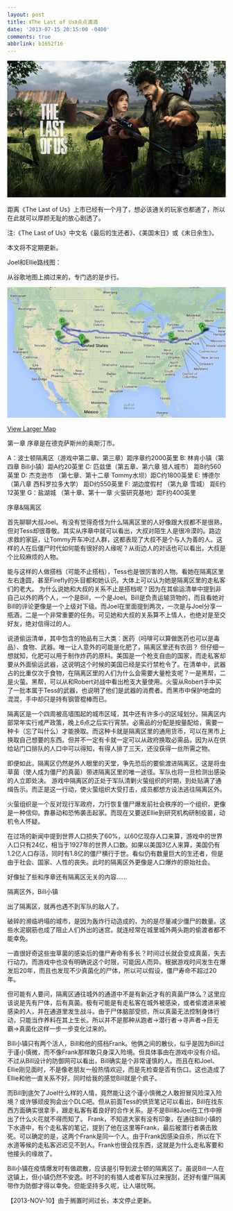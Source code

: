 ```yaml
---
layout: post
title: 《The Last of Us》点点滴滴
date: '2013-07-15 20:15:00 -0400'
comments: true
abbrlink: b1652f16
---
```

![](/img/TLOU.jpeg)

距离《The Last of Us》上市已经有一个月了，想必该通关的玩家也都通了，所以在此就可以厚颜无耻的放心剧透了。

注:《The Last of Us》中文名《最后的生还者》、《美国末日》或《末日余生》。

本文将不定期更新。

Joel和Ellie路线图：

从谷歌地图上摘过来的，专门选的是步行。

![](/img/TLOU_WalkingMap.jpeg)

[View Larger Map](https://maps.google.ca/maps?f=d&source=embed&saddr=Boston,+MA,+USA&daddr=Lincoln,+MA,+United+States+to:Pittsburgh,+PA,+United+States+to:Jackson,+WY,+United+States+to:Gunnison,+CO,+United+States+to:Gunnison+Lakeside+Resort,+U.S.+50,+Gunnison,+Colorado,+United+States+to:Salt+Lake+City,+UT,+United+States&geocode=FZ9WhgIdw7bD-ykbMT0NLWXjiTGg6GIBJL98eA;FUhehwId9fy_-ynBMjgMDJvjiTHmUKh4X4iZ7A;FTETaQIdElw7-ykDhQZIb_E0iDE0G6JaoRX5jQ;FXlzlwIdROZl-SlLf8_8WBpTUzFcgzqxywEcPQ;FaEpTAId93Kg-SmfW4P1w5I_hzHskqdFEJ12zA;FRNCSwIdQsCd-SEUsO9FHfgwRykLJia7Cpo_hzEUsO9FHfgwRw;Fcv1bQIdma1U-SntMdGIlD1ShzHKMU1IoLdTWw&aq=0&oq=Lakeside+resort,+Colorado,+United+States&sll=38.505191,-107.19223&sspn=0.440615,0.545883&hl=en&dirflg=w&mra=ls&ie=UTF8&ll=41.112233,-91.475455&spn=5.4561,40.831206&t=m)


第一章 序章是在德克萨斯州的奥斯汀市。

A：波士顿隔离区（游戏中第二章、第三章）距序章约2000英里
B: 林肯小镇（第四章 Bill小镇）距A约20英里
C: 匹兹堡（第五章、第六章 猎人城市） 距B约560英里
D: 杰克逊市 （第七章、第十二章 Tommy水坝）距C约1800英里
E: 博德尔 （第八章 西科罗拉多大学） 距D约550英里
F: 湖边度假村 （第九章 雪城） 距E约12英里
G：盐湖城 （第十章、第十一章 火萤研究基地）距F约400英里


序章&隔离区

首先聊聊大叔Joel。有没有觉得奇怪为什么隔离区里的人好像跟大叔都不是很熟，但对Tess却很尊敬。其实从序章中就可以看出，大叔对陌生人是很冷漠的。路边求救的家庭，让Tommy开车冲过人群，这都表现了大叔不是个与人为善的人。这样的人在后僵尸时代如何能有很好的人缘呢？从街边人的对话也可以看出，大叔是个比较麻烦的人物。

能与这样的人做搭档（可能不止搭档），Tess也是很厉害的人物。看她在隔离区里左右逢圆，甚至Firefly的头目都和她认识。大体上可以认为她是隔离区里的走私客们的老大。
为什么说她和大叔的关系不止是搭档呢？因为在其偷运清单中提到非自己以外的两个人，一个是Bill，一个是Joel。Bill是负责运输货物的，而且看她对Bill的评论更像是一个上级对下级。而Joel在里面提到两次，一次是与Joel分享一瓶酒，二是一个非常重要的任务。可见她和大叔的关系算不上情人，也绝对是至交好友，绝对信得过的人。

说道偷运清单，其中包含的物品有三大类：医药（吗啡可以算做医药也可以是毒品）、食物、武器。唯一让人意外的可能是化肥了，隔离区里还有农田？ 但仔细一想就知，化肥可以用于制作炸药的原料。美国是一个枪支自由的国家，而走私客却要从外面偷运武器，这说明这个时候的美国已经是实行禁枪令了。在清单中，武器占的比重仅次于食物，在隔离区里的人们为什么会需要大量枪支呢？一是黑帮，二是火萤。黑帮，可以从和Robert对战中看出枪支大量使用。火萤从Robert手中买了一批本属于Tess的武器，也说明了他们是武器的消费者。而黑市中保护地盘的混混，手中却只是持有钢管棍棒而已。

隔离区是一个四周被高墙围起的城市区域，其中还有许多小的区域划分。隔离区内部常年实行戒严政策，晚上6点之后实行宵禁。必需品的分配是按量配给，需要一种卡（忘了叫什么）才能换取。而这种卡就是隔离区里的通用货币，可以在黑市上换取自己想要的东西。但并不一定有卡就一定可以从政府换取必需品，因为从在供给站门口排队的人口中可以得知，有得人排了三天，还没获得一丝所需之物。

即便如此，隔离区仍然是外人眼里的天堂，争先恐后的要偷渡进隔离区。这是将虫草菌（使人成为僵尸的真菌）带进隔离区里的唯一途径。军队也将一旦检测出感染的人立即处决。
游戏中隔离区的正处于军队清剿火萤组织的时期，到处贴满了通缉告示。而正是这一行动，使火萤组织大受打击，成员都想方设法逃往隔离区外。

火萤组织是一个反对现行军政府，力行恢复僵尸爆发前社会秩序的一个组织，更像是一种信仰。靠暴动和恐怖袭击起家。而现在又要送Ellie到研究机构研制疫苗，动机令人怀疑。

在过场的新闻中提到世界人口损失了60%，以60亿现存人口来算，游戏中的世界人口只有24亿，相当于1927年的世界人口数。如果以美国3亿人来算，美国仍有1.2亿人口存活，同时有1.8亿的僵尸横行于世。看似仍有数量巨大的生还者，但是由于社会、国家、人性的丧失。此时的隔离区外更像是人口爆炸的原始社会。

好像扯了些和序章还有隔离区无关的内容……

隔离区外，Bill小镇

出了隔离区，就再也遇不到军队的敌人了。

破碎的濒临坍塌的城市，是因为轰炸行动造成的，为的是尽量减少僵尸的数量。这些水泥钢筋也成了阻止人们外出的迷宫。就连经常在城里城外两头跑的偷渡者都不能幸免。

一直很好奇这些虫草菌的感染后的僵尸寿命有多长？时间过长就会变成真菌，失去行动力。而游戏中也没有明确说这个时限，可能因人而异。根据游戏时间发生在爆发后20年，而且也发现不少真菌化的尸体，所以可以假设，僵尸寿命不超过20年。

但可能有人要问，隔离区通往城外的通道中不是有新近才有的真菌尸体么？这里应该说是先有尸体，后有真菌。极有可能是有走私客在城外被感染，或者偷渡进来被感染的人，并在通道里发生战斗。由于尸体脑部受损，所以真菌无法控制身体行动，只能当作养料在其上生长。所以并不是那种从跑者->潜行者->寻声者->巨无霸->真菌化这样一步一步变化过来的。

Bill小镇只有两个活人，Bill和他的搭档Frank。他俩之间的散伙，似乎是因为Bill过于谨小慎微，而不像Frank那样敢只身深入险境。但具体事由在游戏中没有介绍。不过从Bill设计的防御网可以看出，Bill确实是个非常谨慎的人。而且在和Joel、Ellie刚见面时，不是像老朋友一般热情欢迎，而是先检查是否有伤口。这也造成了Ellie和他一直关系不好。同时给我的感觉Bill就是个疯子。

而Bill到底欠了Joel什么样的人情，竟然能让这个谨小慎微之人敢担冒风险深入险境？或许够顽皮狗会出个DLC吧。但从前面Tess的供货笔记可以看出，Bill在找东西方面确实很拿手，跟走私客有着良好的合作关系。是不是Bill和Joel在工作中擦出了什么火花就不得而知了。
Frank，不知道大家有没有印象，在通往Bill小镇的下水道中，有个走私客的笔记，提到了他在这里等Frank，最后被潜行者袭击致死。可以确定的是，这两个Frank是同一个人。由于Frank因感染自杀，所以在下水道等候的走私客迟迟见不到人。Frank也很会找东西，这就是为什么走私客要和他接头的缘故了。

Bill小镇在疫情爆发时有做疏散，应该是引导到波士顿的隔离区了。虽说Bill一人在这镇上，但小镇仍然不安逸。时不时的有猎人或者军队过来搜刮，还好有僵尸隔离带作为防御才得以幸免。但能坚持多久呢，让人堪忧啊。

【2013-NOV-10】由于搁置时间过长，本文停止更新。
